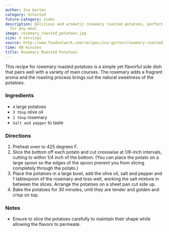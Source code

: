 ```yaml
---
author: Ina Garten
category: Untested
future-category: Sides
description: Delicious and aromatic rosemary roasted potatoes, perfect as a side dish
  for any meal.
image: rosemary_roasted_potatoes.jpg
size: 4 servings
source: http://www.foodnetwork.com/recipes/ina-garten/rosemary-roasted-potatoes-recipe2.html#lightbox-recipe-video
time: 40 minutes
title: Rosemary Roasted Potatoes
---
```


This recipe for rosemary roasted potatoes is a simple yet flavorful side dish that pairs well with a variety of main courses. The rosemary adds a fragrant aroma and the roasting process brings out the natural sweetness of the potatoes.

### Ingredients

* `4` large potatoes
* `3 tbsp` olive oil
* `1 tbsp` rosemary
* `Salt and pepper` to taste

### Directions

1. Preheat oven to 425 degrees F.
2. Slice the bottom off each potato and cut crosswise at 1/8-inch intervals, cutting to within 1/4 inch of the bottom. (You can place the potato on a large spoon so the edges of the spoon prevent you from slicing completely through the potato.)
3. Place the potatoes in a large bowl, add the olive oil, salt and pepper and 1 tablespoon of the rosemary and toss well, working the salt mixture in between the slices. Arrange the potatoes on a sheet pan cut side up.
4. Bake the potatoes for 30 minutes, until they are tender and golden and crisp on top.

### Notes

- Ensure to slice the potatoes carefully to maintain their shape while allowing the flavors to permeate.